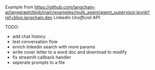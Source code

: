 Example from https://github.com/langchain-ai/langgraph/blob/main/examples/multi_agent/agent_supervisor.ipynb?ref=blog.langchain.dev
Linkedin *Unofficial* API: 

TODO:
- add chat history
- test conversation flow
- enrich linkedin search with more params
- write cover letter to a word doc and download to modify
- fix streamlit callback handler
- seperate prompts to a file